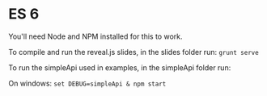 # ES 6

You'll need Node and NPM installed for this to work.

To compile and run the reveal.js slides, in the slides folder run:
`grunt serve`

To run the simpleApi used in examples, in the simpleApi folder run:

On windows:
`set DEBUG=simpleApi & npm start`
